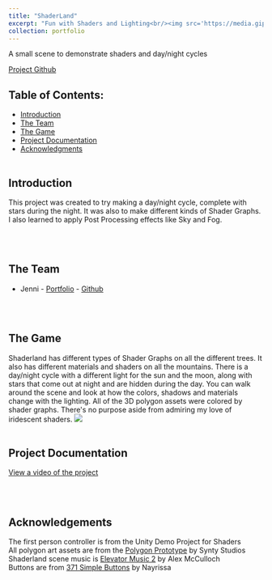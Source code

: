 ```yaml
---
title: "ShaderLand"
excerpt: "Fun with Shaders and Lighting<br/><img src='https://media.giphy.com/media/ds8xrApX0ZaSwiuNEE/giphy.gif'>"
collection: portfolio
---
```



A small scene to demonstrate shaders and day/night cycles

[Project Github](https://github.com/JenniTheDev/ShadersAndRaytracing)

## Table of Contents: <br> 

* [Introduction](#Introduction)
* [The Team](#Team)
* [The Game](#Game)
* [Project Documentation](#Docs)
* [Acknowledgments](#Ack)
<br><br>

## Introduction <a name="Introduction"></a> <br>

This project was created to try making a day/night cycle, complete with stars during the night. It was also to make different kinds of Shader Graphs. I also learned to apply Post Processing effects like Sky and Fog. 

<br><br>
## The Team <a name="Team"></a> <br>
* Jenni - [Portfolio](https://jennithe.dev/) - [Github](https://github.com/JenniTheDev)

<br><br>

## The Game <a name="Game"></a> <br>
Shaderland has different types of Shader Graphs on all the different trees. It also has different materials and shaders on all the mountains. There is a day/night cycle with a different light for the sun and the moon, along with stars that come out at night and are hidden during the day. You can walk around the scene and look at how the colors, shadows and materials change with the lighting. All of the 3D polygon assets were colored by shader graphs. There's no purpose aside from admiring my love of iridescent shaders. 
![](https://media.giphy.com/media/ds8xrApX0ZaSwiuNEE/giphy.gif)
<br><br>

## Project Documentation <a name="Docs"></a> <br>
[View a video of the project](https://www.youtube.com/watch?v=RBjmU5cQnkU)

<br><br>
## Acknowledgements <a name="Ack"></a> <br>
The first person controller is from the Unity Demo Project for Shaders <br>
All polygon art assets are from the [Polygon Prototype](https://assetstore.unity.com/packages/3d/props/exterior/polygon-prototype-low-poly-3d-art-by-synty-137126) by Synty Studios <br>
Shaderland scene music is [Elevator Music 2](https://opengameart.org/content/elevator-music-2) by Alex McCulloch <br>
Buttons are from [371 Simple Buttons](https://assetstore.unity.com/packages/2d/gui/icons/371-simple-buttons-pack-97516) by Nayrissa <br>